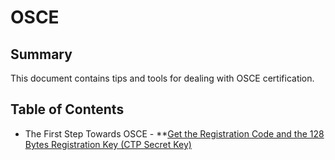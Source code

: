 # OSCE

## Summary

This document contains tips and tools for dealing with OSCE certification.

## Table of Contents

* The First Step Towards OSCE - 
**[Get the Registration Code and the 128 Bytes Registration Key (CTP Secret Key)](https://github.com/ptsec/OSCE/blob/master/Dynamic-Analysis-Secret-Key.txt)


